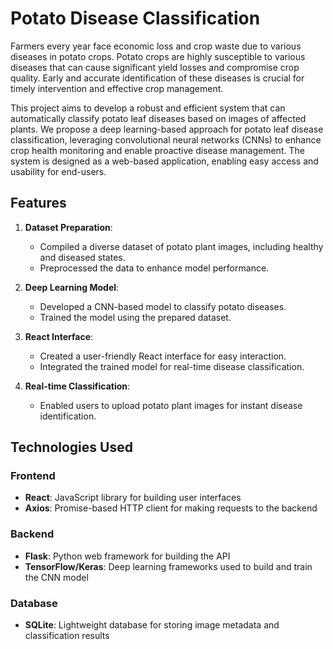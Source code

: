 # Potato Disease Classification

Farmers every year face economic loss and crop waste due to various diseases in potato crops. Potato crops are highly susceptible to various diseases that can cause significant yield losses and compromise crop quality. Early and accurate identification of these diseases is crucial for timely intervention and effective crop management.

This project aims to develop a robust and efficient system that can automatically classify potato leaf diseases based on images of affected plants. We propose a deep learning-based approach for potato leaf disease classification, leveraging convolutional neural networks (CNNs) to enhance crop health monitoring and enable proactive disease management. The system is designed as a web-based application, enabling easy access and usability for end-users.

## Features

1. **Dataset Preparation**:
    - Compiled a diverse dataset of potato plant images, including healthy and diseased states.
    - Preprocessed the data to enhance model performance.

2. **Deep Learning Model**:
    - Developed a CNN-based model to classify potato diseases.
    - Trained the model using the prepared dataset.

3. **React Interface**:
    - Created a user-friendly React interface for easy interaction.
    - Integrated the trained model for real-time disease classification.

4. **Real-time Classification**:
    - Enabled users to upload potato plant images for instant disease identification.

## Technologies Used

### Frontend

- **React**: JavaScript library for building user interfaces
- **Axios**: Promise-based HTTP client for making requests to the backend

### Backend

- **Flask**: Python web framework for building the API
- **TensorFlow/Keras**: Deep learning frameworks used to build and train the CNN model

### Database

- **SQLite**: Lightweight database for storing image metadata and classification results


